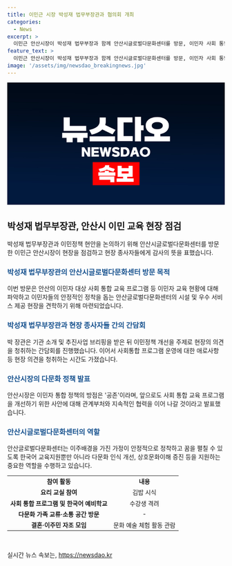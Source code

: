 ```yaml
---
title: 이민근 시장 박성재 법무부장관과 협의회 개최
categories:
  - News
excerpt: >
  이민근 안산시장이 박성재 법무부장과 함께 안산시글로벌다문화센터를 방문, 이민자 사회 통합 교육과 관련하여 협력 강화를 논의하고 현장을 점검했다. 박 장관은 이민자들의 안정적인 정착을 돕기 위해 현장의 의견을 청취하고 다양한 활동에 참여했다. 안산시는 이민자 통합 정책 방점으로 공존을 한다고 강조하며, 계속해서 사회 통합 교육 프로그램을 개선하기 위해 노력할 것이라고 밝혔다. 현장에선 사회통합 프로그램에 참여한 이민자들과 강사들의 의견을 청취하고, 박성재 법무부장관은 현장 종사자들의 도움에 깊이 감사드리면서 의견이 정책에 반영될 수 있도록 노력하겠다고 말했다.
feature_text: >
  이민근 안산시장이 박성재 법무부장과 함께 안산시글로벌다문화센터를 방문, 이민자 사회 통합 교육과 관련하여 협력 강화를 논의하고 현장을 점검했다. 박 장관은 이민자들의 안정적인 정착을 돕기 위해 현장의 의견을 청취하고 다양한 활동에 참여했다. 안산시는 이민자 통합 정책 방점으로 공존을 한다고 강조하며, 계속해서 사회 통합 교육 프로그램을 개선하기 위해 노력할 것이라고 밝혔다. 현장에선 사회통합 프로그램에 참여한 이민자들과 강사들의 의견을 청취하고, 박성재 법무부장관은 현장 종사자들의 도움에 깊이 감사드리면서 의견이 정책에 반영될 수 있도록 노력하겠다고 말했다.
image: '/assets/img/newsdao_breakingnews.jpg'
---
```


<p><img src="/assets/img/newsdao_breakingnews.jpg" alt="pcversion 속보" /></p>

<h2 data-ke-size="size26">박성재 법무부장관, 안산시 이민 교육 현장 점검</h2>

<p data-ke-size="size16">박성재 법무부장관과 이민정책 현안을 논의하기 위해 안산시글로벌다문화센터를 방문한 이민근 안산시장이 현장을 점검하고 현장 종사자들에게 감사의 뜻을 표했습니다.</p>

<h3><b><span style="color: #1a5490;">박성재 법무부장관의 안산시글로벌다문화센터 방문 목적</span></b></h3>

<p data-ke-size="size16">이번 방문은 안산의 이민자 대상 사회 통합 교육 프로그램 등 이민자 교육 현황에 대해 파악하고 이민자들의 안정적인 정착을 돕는 안산글로벌다문화센터의 시설 및 우수 서비스 제공 현장을 견학하기 위해 마련되었습니다.</p>

<h3><b><span style="color: #1a5490;">박성재 법무부장관과 현장 종사자들 간의 간담회</span></b></h3>

<p data-ke-size="size16">박 장관은 기관 소개 및 추진사업 브리핑을 받은 뒤 이민정책 개선을 주제로 현장의 의견을 청취하는 간담회를 진행했습니다. 이어서 사회통합 프로그램 운영에 대한 애로사항 등 현장 의견을 청취하는 시간도 가졌습니다.</p>

<h3><b><span style="color: #1a5490;">안산시장의 다문화 정책 발표</span></b></h3>

<p data-ke-size="size16">안산시장은 이민자 통합 정책의 방점은 '공존'이라며, 앞으로도 사회 통합 교육 프로그램을 개선하기 위한 사안에 대해 관계부처와 지속적인 협력을 이어 나갈 것이라고 발표했습니다.</p>

<h3><b><span style="color: #1a5490;">안산시글로벌다문화센터의 역할</span></b></h3>

<p data-ke-size="size16">안산글로벌다문화센터는 이주배경을 가진 가정이 안정적으로 정착하고 꿈을 펼칠 수 있도록 한국어 교육지원뿐만 아니라 다문화 인식 개선, 상호문화이해 증진 등을 지원하는 중요한 역할을 수행하고 있습니다.</p>

<table>
   <tbody>
      <tr>
         <td style="text-align: center; height: 17px;"><b>참여 활동</b></td>
         <td style="text-align: center; height: 17px;"><b>내용</b></td>
      </tr>
      <tr>
         <td style="text-align: center; height: 17px;"><b>요리 교실 참여</b></td>
         <td style="text-align: center; height: 17px;">김밥 시식</td>
      </tr>
      <tr>
         <td style="text-align: center; height: 17px;"><b>사회 통합 프로그램 및 한국어 예비학교</b></td>
         <td style="text-align: center; height: 17px;">수강생 격려</td>
      </tr>
      <tr>
         <td style="text-align: center; height: 17px;"><b>다문화 가족 교류·소통 공간 방문</b></td>
         <td style="text-align: center; height: 17px;">-</td>
      </tr>
      <tr>
         <td style="text-align: center; height: 17px;"><b>결혼·이주민 자조 모임</b></td>
         <td style="text-align: center; height: 17px;">문화 예술 체험 활동 관람</td>
      <tr>
   </tbody>
</table>

<p data-ke-size="size16">&nbsp;</p>
실시간 뉴스 속보는, <a href="https://newsdao.kr" rel="dofollow">https://newsdao.kr</a>


